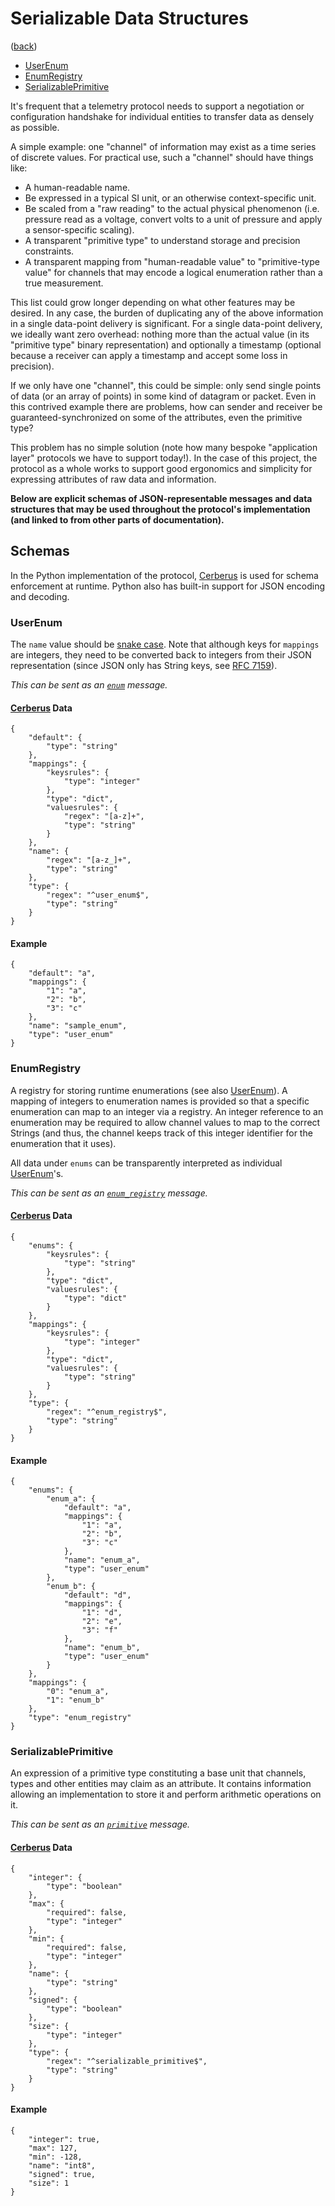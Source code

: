 <!--
    =====================================
    generator=datazen
    version=1.7.11
    hash=615acc661decc9cafed36a841c7cfa3b
    =====================================
-->

# Serializable Data Structures

([back](README.md#documentation))

* [UserEnum](#userenum)
* [EnumRegistry](#enumregistry)
* [SerializablePrimitive](#serializableprimitive)

It's frequent that a telemetry protocol needs to support a negotiation or
configuration handshake for individual entities to transfer data as densely as
possible.

A simple example: one "channel" of information may exist as a time series of
discrete values. For practical use, such a "channel" should have things like:
* A human-readable name.
* Be expressed in a typical SI unit, or an otherwise context-specific unit.
* Be scaled from a "raw reading" to the actual physical phenomenon (i.e.
pressure read as a voltage, convert volts to a unit of pressure and apply
a sensor-specific scaling).
* A transparent "primitive type" to understand storage and precision
constraints.
* A transparent mapping from "human-readable value" to "primitive-type value"
for channels that may encode a logical enumeration rather than a true
measurement.

This list could grow longer depending on what other features may be desired. In
any case, the burden of duplicating any of the above information in a single
data-point delivery is significant. For a single data-point delivery, we
ideally want zero overhead: nothing more than the actual value (in its
"primitive type" binary representation) and optionally a timestamp (optional
because a receiver can apply a timestamp and accept some loss in precision).

If we only have one "channel", this could be simple: only send single points of
data (or an array of points) in some kind of datagram or packet. Even in this
contrived example there are problems, how can sender and receiver be
guaranteed-synchronized on some of the attributes, even the primitive type?

This problem has no simple solution (note how many bespoke "application layer"
protocols we have to support today!). In the case of this project, the protocol
as a whole works to support good ergonomics and simplicity for expressing
attributes of raw data and information.

**Below are explicit schemas of JSON-representable messages and data structures
that may be used throughout the protocol's implementation (and linked to from
other parts of documentation).**

## Schemas

In the Python implementation of the protocol,
[Cerberus](https://docs.python-cerberus.org/en/stable/) is used for schema
enforcement at runtime. Python also has built-in support for JSON encoding and
decoding.

### UserEnum

The `name` value should be
[snake case](https://en.wikipedia.org/wiki/Snake_case). Note that although
keys for `mappings` are integers, they need to be converted back to integers
from their JSON representation (since JSON only has String keys, see
[RFC 7159](https://datatracker.ietf.org/doc/html/rfc7159#section-4)).


*This can be sent as an
[`enum`](message_type.md#enum)
message.*

#### [Cerberus](https://docs.python-cerberus.org/en/stable/) Data

```
{
    "default": {
        "type": "string"
    },
    "mappings": {
        "keysrules": {
            "type": "integer"
        },
        "type": "dict",
        "valuesrules": {
            "regex": "[a-z]+",
            "type": "string"
        }
    },
    "name": {
        "regex": "[a-z_]+",
        "type": "string"
    },
    "type": {
        "regex": "^user_enum$",
        "type": "string"
    }
}
```

#### Example

```
{
    "default": "a",
    "mappings": {
        "1": "a",
        "2": "b",
        "3": "c"
    },
    "name": "sample_enum",
    "type": "user_enum"
}
```
### EnumRegistry

A registry for storing runtime enumerations (see also [UserEnum](#userenum)).
A mapping of integers to enumeration names is provided so that a specific
enumeration can map to an integer via a registry. An integer reference to an
enumeration may be required to allow channel values to map to the correct
Strings (and thus, the channel keeps track of this integer identifier for the
enumeration that it uses).

All data under `enums` can be transparently interpreted as individual
[UserEnum](#userenum)'s.


*This can be sent as an
[`enum_registry`](message_type.md#enum-registry)
message.*

#### [Cerberus](https://docs.python-cerberus.org/en/stable/) Data

```
{
    "enums": {
        "keysrules": {
            "type": "string"
        },
        "type": "dict",
        "valuesrules": {
            "type": "dict"
        }
    },
    "mappings": {
        "keysrules": {
            "type": "integer"
        },
        "type": "dict",
        "valuesrules": {
            "type": "string"
        }
    },
    "type": {
        "regex": "^enum_registry$",
        "type": "string"
    }
}
```

#### Example

```
{
    "enums": {
        "enum_a": {
            "default": "a",
            "mappings": {
                "1": "a",
                "2": "b",
                "3": "c"
            },
            "name": "enum_a",
            "type": "user_enum"
        },
        "enum_b": {
            "default": "d",
            "mappings": {
                "1": "d",
                "2": "e",
                "3": "f"
            },
            "name": "enum_b",
            "type": "user_enum"
        }
    },
    "mappings": {
        "0": "enum_a",
        "1": "enum_b"
    },
    "type": "enum_registry"
}
```
### SerializablePrimitive

An expression of a primitive type constituting a base unit that channels,
types and other entities may claim as an attribute. It contains information
allowing an implementation to store it and perform arithmetic operations on
it.


*This can be sent as an
[`primitive`](message_type.md#primitive)
message.*

#### [Cerberus](https://docs.python-cerberus.org/en/stable/) Data

```
{
    "integer": {
        "type": "boolean"
    },
    "max": {
        "required": false,
        "type": "integer"
    },
    "min": {
        "required": false,
        "type": "integer"
    },
    "name": {
        "type": "string"
    },
    "signed": {
        "type": "boolean"
    },
    "size": {
        "type": "integer"
    },
    "type": {
        "regex": "^serializable_primitive$",
        "type": "string"
    }
}
```

#### Example

```
{
    "integer": true,
    "max": 127,
    "min": -128,
    "name": "int8",
    "signed": true,
    "size": 1
}
```
